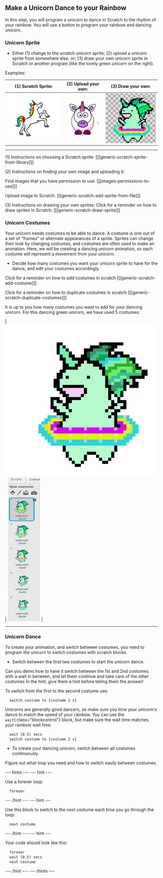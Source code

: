 ## Make a Unicorn Dance to your Rainbow

In this step, you will program a unicorn to dance in Scratch to the rhythm of your rainbow.
You will use a button to program your rainbow and dancing unicorn.


### Unicorn Sprite

+ Either (1) change to the scratch unicorn sprite; (2) upload a unicorn sprite from somewhere else, or; (3) draw your own unicorn sprite in Scratch or another program (like the lovely green unicorn on the right).

Examples:

| (1) Scratch Sprite:                          | (2) Upload your own:                         | (3) Draw your own:                           |
| :------------------------------------------: | :------------------------------------------: | :------------------------------------------: |
| ![Scratch Unicorn](images/scratchunicorn.png)| ![Web Unicorn](images/webunicorn.png)        | ![Draw Unicorn](images/drawunicorn.png)      |

---
(1) Instructions on choosing a Scratch sprite:
[[[generic-scratch-sprite-from-library]]]

(2) Instructions on finding your own image and uploading it:

Find images that you have permission to use.
[[[images-permissions-to-use]]]

Upload image to Scratch.
[[[generic-scratch-add-sprite-from-file]]]

(3) Instructions on drawing your own sprites:
Click for a reminder on how to draw sprites in Scratch:
[[[generic-scratch-draw-sprite]]]


### Unicorn Costumes

Your unicorn needs costumes to be able to dance. A costume is one out of a set of "frames" or alternate appearances of a sprite. Sprites can change their look by changing costumes, and costumes are often used to make an animation. Here, we will be creating a dancing unicorn animation, so each costume will represent a movement from your unicorn.

+ Decide how many costumes you want your unicorn sprite to have for the dance, and edit your costumes accordingly.

Click for a reminder on how to add costumes in scratch
[[[generic-scratch-add-costume]]]

Click for a reminder on how to duplicate costumes in scratch
[[[generic-scratch-duplicate-costumes]]]

It is up to you how many costumes you want to add for your dancing unicorn. For this dancing green unicorn, we have used 5 costumes:

|   ![Dancing Unicorn Gif](images/dancingunicorn.gif)   |    ![Five Costumes](images/fivecostumes.png)   |

---



### Unicorn Dance

To create your animation, and switch between costumes, you need to program the unicorn to switch costumes with scratch blocks.

+ Switch between the first two costumes to start the unicorn dance.

Can you demo how to have it switch between the 1st and 2nd costumes with a wait in between, and let them continue and take care of the other costumes
In the hint, give them a hint before telling them the answer!

To switch from the first to the second costume use:
```blocks  
  switch costume to [costume 2 v]
```

Unicorns are generally good dancers, so make sure you time your unicorn's dance to match the speed of your rainbow. You can use the `wait`{:class="blockcontrol"} block, but make sure the wait time matches your rainbow wait time.
```blocks  
  wait (0.5) secs
  switch costume to [costume 2 v]
```

+ To create your dancing unicorn, switch between all costumes continuously.

Figure out what loop you need and how to switch easily between costumes.


--- hints ---
--- hint ---

Use a forever loop:
```blocks
  forever
```

--- /hint ---
--- hint ---

Use this block to switch to the next costume each time you go through the loop:
```blocks
  next costume
```

--- /hint ---
--- hint ---

Your code should look like this:
```blocks
  forever
  wait (0.5) secs
  next costume
```

--- /hint ---
--- /hints ---
